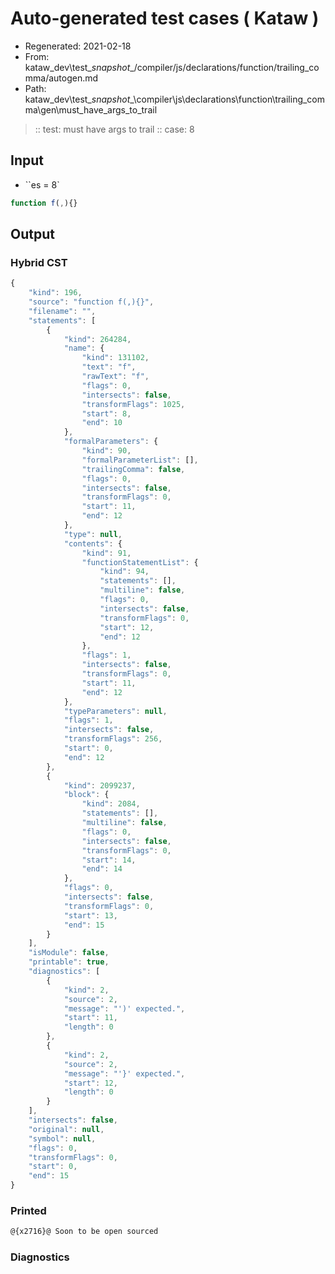 # Auto-generated test cases ( Kataw )
- Regenerated: 2021-02-18
- From: kataw_dev\test\__snapshot__/compiler/js/declarations/function/trailing_comma/autogen.md
- Path: kataw_dev\test\__snapshot__\compiler\js\declarations\function\trailing_comma\gen\must_have_args_to_trail
> :: test: must have args to trail
> :: case: 8
## Input
- ``es = 8`

`````js
function f(,){}
`````

## Output

### Hybrid CST


```javascript
{
    "kind": 196,
    "source": "function f(,){}",
    "filename": "",
    "statements": [
        {
            "kind": 264284,
            "name": {
                "kind": 131102,
                "text": "f",
                "rawText": "f",
                "flags": 0,
                "intersects": false,
                "transformFlags": 1025,
                "start": 8,
                "end": 10
            },
            "formalParameters": {
                "kind": 90,
                "formalParameterList": [],
                "trailingComma": false,
                "flags": 0,
                "intersects": false,
                "transformFlags": 0,
                "start": 11,
                "end": 12
            },
            "type": null,
            "contents": {
                "kind": 91,
                "functionStatementList": {
                    "kind": 94,
                    "statements": [],
                    "multiline": false,
                    "flags": 0,
                    "intersects": false,
                    "transformFlags": 0,
                    "start": 12,
                    "end": 12
                },
                "flags": 1,
                "intersects": false,
                "transformFlags": 0,
                "start": 11,
                "end": 12
            },
            "typeParameters": null,
            "flags": 1,
            "intersects": false,
            "transformFlags": 256,
            "start": 0,
            "end": 12
        },
        {
            "kind": 2099237,
            "block": {
                "kind": 2084,
                "statements": [],
                "multiline": false,
                "flags": 0,
                "intersects": false,
                "transformFlags": 0,
                "start": 14,
                "end": 14
            },
            "flags": 0,
            "intersects": false,
            "transformFlags": 0,
            "start": 13,
            "end": 15
        }
    ],
    "isModule": false,
    "printable": true,
    "diagnostics": [
        {
            "kind": 2,
            "source": 2,
            "message": "')' expected.",
            "start": 11,
            "length": 0
        },
        {
            "kind": 2,
            "source": 2,
            "message": "'}' expected.",
            "start": 12,
            "length": 0
        }
    ],
    "intersects": false,
    "original": null,
    "symbol": null,
    "flags": 0,
    "transformFlags": 0,
    "start": 0,
    "end": 15
}
```

  
### Printed


```javascript
@{x2716}@ Soon to be open sourced
```

  
### Diagnostics


```javascript

```

